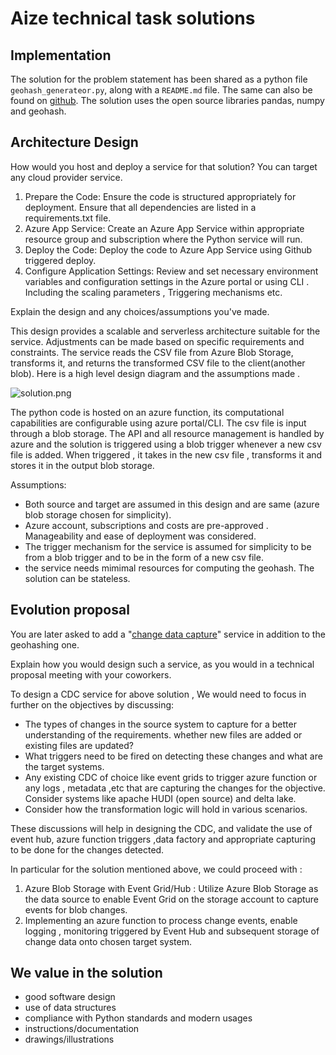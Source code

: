 # Aize technical task solutions

## Implementation

The solution for the problem statement has been shared as a python file  `geohash_generateor.py`, along with a `README.md` file. The same can also be found on [github](https://github.com/ananthp189/geohash-generator). The solution uses the open source libraries pandas, numpy and geohash.


## Architecture Design

How would you host and deploy a service for that solution? You can target any cloud provider service.

1) Prepare the Code:
Ensure the code is structured appropriately for deployment. Ensure that all dependencies are listed in a requirements.txt file.
2) Azure App Service:
Create an Azure App Service within appropriate resource group and subscription where the Python service will run.
3) Deploy the Code:
Deploy the code to Azure App Service using Github triggered deploy.
4) Configure Application Settings:
Review and set necessary environment variables and configuration settings in the Azure portal or using CLI . Including the scaling parameters , Triggering mechanisms etc.

Explain the design and any choices/assumptions you've made.

 This design provides a scalable and serverless architecture suitable for the service. Adjustments can be made based on specific requirements and constraints. The service reads the CSV file from Azure Blob Storage, transforms it, and returns the transformed CSV file to the client(another blob). Here is a high level design diagram and the assumptions made .
 
![solution.png](https://www.dropbox.com/scl/fi/vgv6xq04hp68c4jfw3ozh/solution.png?rlkey=jn17cy9l85uv3og0dn3f9f13z&dl=0&raw=1)

The python code is hosted on an azure function, its computational capabilities are configurable using azure portal/CLI. The csv file is input through a blob storage. The API and all resource management is handled  by azure and the solution is triggered using a blob trigger whenever a new csv file is added. When triggered , it takes in the new csv file , transforms it and stores it in the output blob storage.
 
Assumptions:
- Both source and target are assumed in this design and are same (azure blob storage chosen for simplicity).
- Azure account, subscriptions and costs are pre-approved . Manageability and ease of deployment was considered.
- The trigger mechanism for the service is assumed for simplicity to be from a blob trigger and to be in the form of a new csv file.
- the service needs mimimal resources for computing the geohash. The solution can be stateless.

## Evolution proposal

You are later asked to add a "[change data capture](https://en.wikipedia.org/wiki/Change_data_capture)" service in addition to the geohashing one.

Explain how you would design such a service, as you would in a technical proposal meeting with your coworkers.

To design a CDC service for above solution , We would need to focus in further on the objectives by discussing:
- The  types of changes in the source system to capture for a better understanding of the requirements. whether new files are added or existing files are updated?
- What triggers need to be fired on detecting these changes and what are the target systems. 
- Any existing CDC of choice like event grids to trigger azure function or any logs , metadata ,etc that are capturing the changes for the objective.  Consider  systems like apache HUDI (open source) and delta lake.
- Consider how the transformation logic will hold in various scenarios. 

These discussions will help in designing the CDC, and validate the use of event hub, azure function triggers ,data factory and appropriate capturing to be done for the changes detected.

In particular for the solution mentioned above, we could proceed with :
1) Azure Blob Storage with Event Grid/Hub : Utilize Azure Blob Storage as the data source to enable Event Grid on the storage account to capture events for blob changes.
2) Implementing an azure function to process change events, enable logging , monitoring triggered by Event Hub and subsequent storage of change data onto chosen target system.


## We value in the solution

- good software design
- use of data structures
- compliance with Python standards and modern usages
- instructions/documentation
- drawings/illustrations

